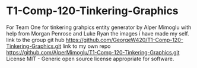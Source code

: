 # T1-Comp-120-Tinkering-Graphics
For Team One for tinkering grahpics entity generator by Alper Mimoglu with help from Morgan Penrose and Luke Ryan the images i have made my self.
link to the group git hub https://github.com/GeorgeW420/T1-Comp-120-Tinkering-Graphics.git
link to my own repo https://github.com/AlperMimoglu/T1-Comp-120-Tinkering-Graphics.git
License MIT - Generic open source license appropriate for software.

